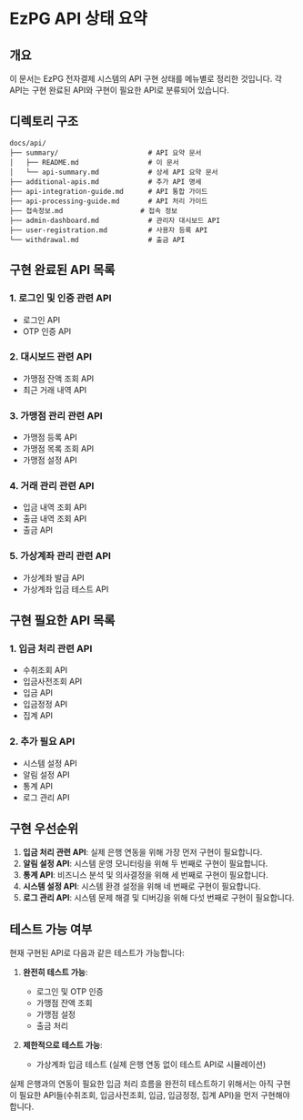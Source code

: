 # EzPG API 상태 요약

## 개요

이 문서는 EzPG 전자결제 시스템의 API 구현 상태를 메뉴별로 정리한 것입니다. 각 API는 구현 완료된 API와 구현이 필요한 API로 분류되어 있습니다.

## 디렉토리 구조

```
docs/api/
├── summary/                      # API 요약 문서
│   ├── README.md                 # 이 문서
│   └── api-summary.md            # 상세 API 요약 문서
├── additional-apis.md            # 추가 API 명세
├── api-integration-guide.md      # API 통합 가이드
├── api-processing-guide.md       # API 처리 가이드
├── 접속정보.md                   # 접속 정보
├── admin-dashboard.md            # 관리자 대시보드 API
├── user-registration.md          # 사용자 등록 API
└── withdrawal.md                 # 출금 API
```

## 구현 완료된 API 목록

### 1. 로그인 및 인증 관련 API

- 로그인 API
- OTP 인증 API

### 2. 대시보드 관련 API

- 가맹점 잔액 조회 API
- 최근 거래 내역 API

### 3. 가맹점 관리 관련 API

- 가맹점 등록 API
- 가맹점 목록 조회 API
- 가맹점 설정 API

### 4. 거래 관리 관련 API

- 입금 내역 조회 API
- 출금 내역 조회 API
- 출금 API

### 5. 가상계좌 관리 관련 API

- 가상계좌 발급 API
- 가상계좌 입금 테스트 API

## 구현 필요한 API 목록

### 1. 입금 처리 관련 API

- 수취조회 API
- 입금사전조회 API
- 입금 API
- 입금정정 API
- 집계 API

### 2. 추가 필요 API

- 시스템 설정 API
- 알림 설정 API
- 통계 API
- 로그 관리 API

## 구현 우선순위

1. **입금 처리 관련 API**: 실제 은행 연동을 위해 가장 먼저 구현이 필요합니다.
2. **알림 설정 API**: 시스템 운영 모니터링을 위해 두 번째로 구현이 필요합니다.
3. **통계 API**: 비즈니스 분석 및 의사결정을 위해 세 번째로 구현이 필요합니다.
4. **시스템 설정 API**: 시스템 환경 설정을 위해 네 번째로 구현이 필요합니다.
5. **로그 관리 API**: 시스템 문제 해결 및 디버깅을 위해 다섯 번째로 구현이 필요합니다.

## 테스트 가능 여부

현재 구현된 API로 다음과 같은 테스트가 가능합니다:

1. **완전히 테스트 가능**:

   - 로그인 및 OTP 인증
   - 가맹점 잔액 조회
   - 가맹점 설정
   - 출금 처리

2. **제한적으로 테스트 가능**:
   - 가상계좌 입금 테스트 (실제 은행 연동 없이 테스트 API로 시뮬레이션)

실제 은행과의 연동이 필요한 입금 처리 흐름을 완전히 테스트하기 위해서는 아직 구현이 필요한 API들(수취조회, 입금사전조회, 입금, 입금정정, 집계 API)을 먼저 구현해야 합니다.
